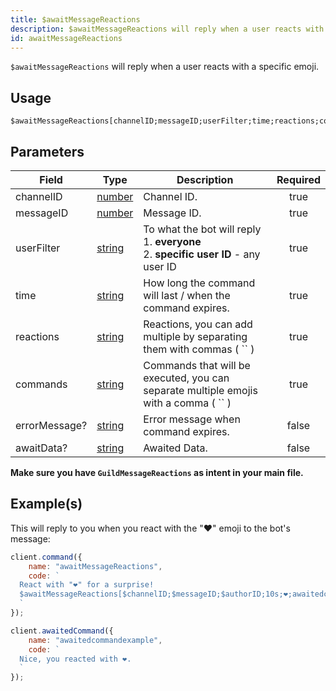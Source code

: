 ```yaml
---
title: $awaitMessageReactions
description: $awaitMessageReactions will reply when a user reacts with a specific emoji.
id: awaitMessageReactions
---
```


`$awaitMessageReactions` will reply when a user reacts with a specific emoji.

## Usage

```aoi
$awaitMessageReactions[channelID;messageID;userFilter;time;reactions;commands;errorMessage?;awaitData?]
```

## Parameters

| Field         | Type                                                                                              | Description                                                                                    | Required |
| ------------- | ------------------------------------------------------------------------------------------------- | ---------------------------------------------------------------------------------------------- | :------: |
| channelID     | [number](https://developer.mozilla.org/en-US/docs/Web/JavaScript/Reference/Global_Objects/Number) | Channel ID.                                                                                    |   true   |
| messageID     | [number](https://developer.mozilla.org/en-US/docs/Web/JavaScript/Reference/Global_Objects/Number) | Message ID.                                                                                    |   true   |
| userFilter    | [string](https://developer.mozilla.org/en-US/docs/Web/JavaScript/Reference/Global_Objects/String) | To what the bot will reply <br /> 1. **everyone** <br /> 2. **specific user ID** - any user ID |   true   |
| time          | [string](https://developer.mozilla.org/en-US/docs/Web/JavaScript/Reference/Global_Objects/String) | How long the command will last / when the command expires.                                     |   true   |
| reactions     | [string](https://developer.mozilla.org/en-US/docs/Web/JavaScript/Reference/Global_Objects/String) | Reactions, you can add multiple by separating them with commas ( `` )                          |   true   |
| commands      | [string](https://developer.mozilla.org/en-US/docs/Web/JavaScript/Reference/Global_Objects/String) | Commands that will be executed, you can separate multiple emojis with a comma ( `` )           |   true   |
| errorMessage? | [string](https://developer.mozilla.org/en-US/docs/Web/JavaScript/Reference/Global_Objects/String) | Error message when command expires.                                                            |  false   |
| awaitData?    | [string](https://developer.mozilla.org/en-US/docs/Web/JavaScript/Reference/Global_Objects/String) | Awaited Data.                                                                                  |  false   |

**Make sure you have `GuildMessageReactions` as intent in your main file.**

## Example(s)

This will reply to you when you react with the "❤️" emoji to the bot's message:

```js
client.command({
    name: "awaitMessageReactions",
    code: `
  React with "❤️" for a surprise! 
  $awaitMessageReactions[$channelID;$messageID;$authorID;10s;❤️;awaitedcommandexample;Whoops! You didn't react in time..]
  `
});

client.awaitedCommand({
    name: "awaitedcommandexample",
    code: `
  Nice, you reacted with ❤️.
  `
});
```
